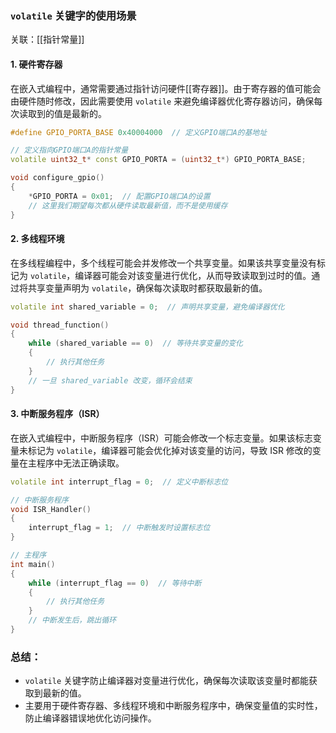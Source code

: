 ### **`volatile` 关键字的使用场景**
关联：[[指针常量]]

#### 1. **硬件寄存器**
在嵌入式编程中，通常需要通过指针访问硬件[[寄存器]]。由于寄存器的值可能会由硬件随时修改，因此需要使用 `volatile` 来避免编译器优化寄存器访问，确保每次读取到的值是最新的。

```cpp
#define GPIO_PORTA_BASE 0x40004000  // 定义GPIO端口A的基地址

// 定义指向GPIO端口A的指针常量
volatile uint32_t* const GPIO_PORTA = (uint32_t*) GPIO_PORTA_BASE;

void configure_gpio()
{
    *GPIO_PORTA = 0x01;  // 配置GPIO端口A的设置
    // 这里我们期望每次都从硬件读取最新值，而不是使用缓存
}
```

#### 2. **多线程环境**
在多线程编程中，多个线程可能会并发修改一个共享变量。如果该共享变量没有标记为 `volatile`，编译器可能会对该变量进行优化，从而导致读取到过时的值。通过将共享变量声明为 `volatile`，确保每次读取时都获取最新的值。

```cpp
volatile int shared_variable = 0;  // 声明共享变量，避免编译器优化

void thread_function()
{
    while (shared_variable == 0)  // 等待共享变量的变化
    {
        // 执行其他任务
    }
    // 一旦 shared_variable 改变，循环会结束
}
```

#### 3. **中断服务程序（ISR）**
在嵌入式编程中，中断服务程序（ISR）可能会修改一个标志变量。如果该标志变量未标记为 `volatile`，编译器可能会优化掉对该变量的访问，导致 ISR 修改的变量在主程序中无法正确读取。

```cpp
volatile int interrupt_flag = 0;  // 定义中断标志位

// 中断服务程序
void ISR_Handler()
{
    interrupt_flag = 1;  // 中断触发时设置标志位
}

// 主程序
int main()
{
    while (interrupt_flag == 0)  // 等待中断
    {
        // 执行其他任务
    }
    // 中断发生后，跳出循环
}
```

### **总结：**
- `volatile` 关键字防止编译器对变量进行优化，确保每次读取该变量时都能获取到最新的值。
- 主要用于硬件寄存器、多线程环境和中断服务程序中，确保变量值的实时性，防止编译器错误地优化访问操作。